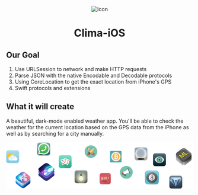 <p align="center">
  <img src="https://user-images.githubusercontent.com/82581324/180708967-1dcd3788-fa47-498b-887f-129b4bd26925.png" alt="Icon"/>
</p>
<H1 align="center">Clima-iOS</H1>

## Our Goal

1. Use URLSession to network and make HTTP requests
2. Parse JSON with the native Encodable and Decodable protocols
3. Using CoreLocation to get the exact location from iPhone's GPS
4. Swift protocols and extensions


## What it will create 

A beautiful, dark-mode enabled weather app. You'll be able to check the weather for the current location based on the GPS data from the iPhone as well as by searching for a city manually. 


![End Banner](Documentation/readme-end-banner.png)
